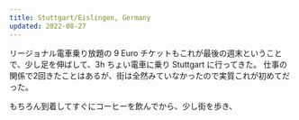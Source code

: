 ```yaml
---
title: Stuttgart/Eislingen, Germany
updated: 2022-08-27
---
```


リージョナル電車乗り放題の 9 Euro チケットもこれが最後の週末ということで、少し足を伸ばして、3h ちょい電車に乗り Stuttgart に行ってきた。
仕事の関係で2回きたことはあるが、街は全然みていなかったので実質これが初めてだった。

もちろん到着してすぐにコーヒーを飲んでから、少し街を歩き、
